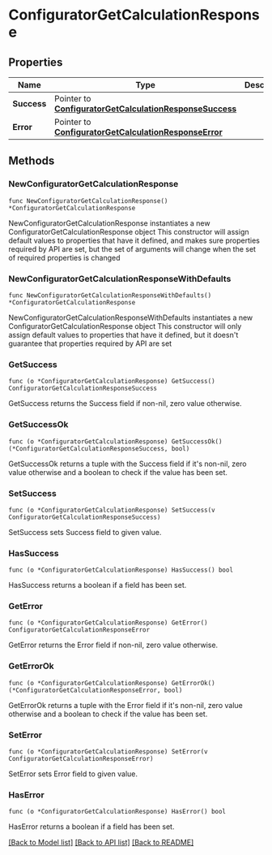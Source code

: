 # ConfiguratorGetCalculationResponse

## Properties

Name | Type | Description | Notes
------------ | ------------- | ------------- | -------------
**Success** | Pointer to [**ConfiguratorGetCalculationResponseSuccess**](ConfiguratorGetCalculationResponseSuccess.md) |  | [optional] 
**Error** | Pointer to [**ConfiguratorGetCalculationResponseError**](ConfiguratorGetCalculationResponseError.md) |  | [optional] 

## Methods

### NewConfiguratorGetCalculationResponse

`func NewConfiguratorGetCalculationResponse() *ConfiguratorGetCalculationResponse`

NewConfiguratorGetCalculationResponse instantiates a new ConfiguratorGetCalculationResponse object
This constructor will assign default values to properties that have it defined,
and makes sure properties required by API are set, but the set of arguments
will change when the set of required properties is changed

### NewConfiguratorGetCalculationResponseWithDefaults

`func NewConfiguratorGetCalculationResponseWithDefaults() *ConfiguratorGetCalculationResponse`

NewConfiguratorGetCalculationResponseWithDefaults instantiates a new ConfiguratorGetCalculationResponse object
This constructor will only assign default values to properties that have it defined,
but it doesn't guarantee that properties required by API are set

### GetSuccess

`func (o *ConfiguratorGetCalculationResponse) GetSuccess() ConfiguratorGetCalculationResponseSuccess`

GetSuccess returns the Success field if non-nil, zero value otherwise.

### GetSuccessOk

`func (o *ConfiguratorGetCalculationResponse) GetSuccessOk() (*ConfiguratorGetCalculationResponseSuccess, bool)`

GetSuccessOk returns a tuple with the Success field if it's non-nil, zero value otherwise
and a boolean to check if the value has been set.

### SetSuccess

`func (o *ConfiguratorGetCalculationResponse) SetSuccess(v ConfiguratorGetCalculationResponseSuccess)`

SetSuccess sets Success field to given value.

### HasSuccess

`func (o *ConfiguratorGetCalculationResponse) HasSuccess() bool`

HasSuccess returns a boolean if a field has been set.

### GetError

`func (o *ConfiguratorGetCalculationResponse) GetError() ConfiguratorGetCalculationResponseError`

GetError returns the Error field if non-nil, zero value otherwise.

### GetErrorOk

`func (o *ConfiguratorGetCalculationResponse) GetErrorOk() (*ConfiguratorGetCalculationResponseError, bool)`

GetErrorOk returns a tuple with the Error field if it's non-nil, zero value otherwise
and a boolean to check if the value has been set.

### SetError

`func (o *ConfiguratorGetCalculationResponse) SetError(v ConfiguratorGetCalculationResponseError)`

SetError sets Error field to given value.

### HasError

`func (o *ConfiguratorGetCalculationResponse) HasError() bool`

HasError returns a boolean if a field has been set.


[[Back to Model list]](../README.md#documentation-for-models) [[Back to API list]](../README.md#documentation-for-api-endpoints) [[Back to README]](../README.md)


